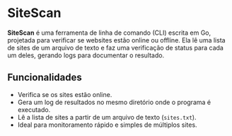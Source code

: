 # SiteScan

**SiteScan** é uma ferramenta de linha de comando (CLI) escrita em Go, projetada para verificar se websites estão online ou offline. Ela lê uma lista de sites de um arquivo de texto e faz uma verificação de status para cada um deles, gerando logs para documentar o resultado.

## Funcionalidades

- Verifica se os sites estão online.
- Gera um log de resultados no mesmo diretório onde o programa é executado.
- Lê a lista de sites a partir de um arquivo de texto (`sites.txt`).
- Ideal para monitoramento rápido e simples de múltiplos sites.